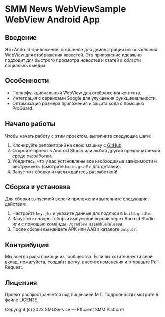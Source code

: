 
# SMM News WebViewSample WebView Android App

## Введение

Это Android-приложение, созданное для демонстрации использования WebView для отображения новостей. Это приложение идеально подходит для быстрого просмотра новостей и статей в области социальных медиа.

## Особенности

- Полнофункциональный WebView для отображения контента.
- Интеграция с сервисами Google для улучшения функциональности.
- Оптимизация размера приложения и защита кода с помощью ProGuard.

## Начало работы

Чтобы начать работу с этим проектом, выполните следующие шаги:

1. Клонируйте репозиторий на свою машину с [GitHub](https://github.com/SMOService/SMM-News-WebViewSample-WebViewApp-Android).
2. Откройте проект в Android Studio или любой другой предпочитаемой среде разработки.
3. Убедитесь, что у вас установлены все необходимые зависимости и инструменты (смотрите `build.gradle` для деталей).
4. Запустите сборку и наслаждайтесь разработкой!

## Сборка и установка

Для сборки выпускной версии приложения выполните следующие действия:

1. Настройте `key.jks` и укажите данные для подписи в `build.gradle`.
2. Запустите процесс сборки выпускной версии через Android Studio или с помощью команды `./gradlew assembleRelease`.
3. После сборки вы найдете APK или AAB в каталоге `output/`.

## Контрибуция

Мы всегда рады помощи из сообщества. Если вы хотите внести свой вклад, пожалуйста, создайте ветку, внесите изменения и отправьте Pull Request.

## Лицензия

Проект распространяется под лицензией MIT. Подробности смотрите в файле LICENSE.

Copyright (c) 2023 SMOService — Efficient SMM Platform
